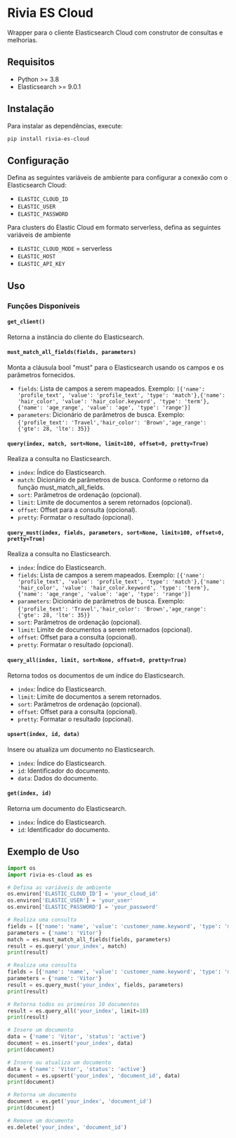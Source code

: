 # Rivia ES Cloud

Wrapper para o cliente Elasticsearch Cloud com construtor de consultas e melhorias.

## Requisitos

- Python >= 3.8
- Elasticsearch >= 9.0.1

## Instalação

Para instalar as dependências, execute:

```sh
pip install rivia-es-cloud
```

## Configuração

Defina as seguintes variáveis de ambiente para configurar a conexão com o Elasticsearch Cloud:

- `ELASTIC_CLOUD_ID`
- `ELASTIC_USER`
- `ELASTIC_PASSWORD`

Para clusters do Elastic Cloud em formato serverless, defina as seguintes variáveis de ambiente


- `ELASTIC_CLOUD_MODE` = serverless
- `ELASTIC_HOST`
- `ELASTIC_API_KEY`

## Uso

### Funções Disponíveis

#### `get_client()`

Retorna a instância do cliente do Elasticsearch.

#### `must_match_all_fields(fields, parameters)`

Monta a cláusula bool "must" para o Elasticsearch usando os campos e os parâmetros fornecidos.

- `fields`: Lista de campos a serem mapeados. Exemplo: `[{'name': 'profile_text', 'value': 'profile_text', 'type': 'match'},{'name': 'hair_color', 'value': 'hair_color.keyword', 'type': 'term'},{'name': 'age_range', 'value': 'age', 'type': 'range'}]`
- `parameters`: Dicionário de parâmetros de busca. Exemplo: `{'profile_text': 'Travel','hair_color': 'Brown','age_range': {'gte': 28, 'lte': 35}}`

#### `query(index, match, sort=None, limit=100, offset=0, pretty=True)`

Realiza a consulta no Elasticsearch.

- `index`: Índice do Elasticsearch.
- `match`: Dicionário de parâmetros de busca. Conforme o retorno da função must_match_all_fields.
- `sort`: Parâmetros de ordenação (opcional).
- `limit`: Limite de documentos a serem retornados (opcional).
- `offset`: Offset para a consulta (opcional).
- `pretty`: Formatar o resultado (opcional).

#### `query_must(index, fields, parameters, sort=None, limit=100, offset=0, pretty=True)`

Realiza a consulta no Elasticsearch.

- `index`: Índice do Elasticsearch.
- `fields`: Lista de campos a serem mapeados. Exemplo: `[{'name': 'profile_text', 'value': 'profile_text', 'type': 'match'},{'name': 'hair_color', 'value': 'hair_color.keyword', 'type': 'term'},{'name': 'age_range', 'value': 'age', 'type': 'range'}]`
- `parameters`: Dicionário de parâmetros de busca. Exemplo: `{'profile_text': 'Travel','hair_color': 'Brown','age_range': {'gte': 28, 'lte': 35}}`
- `sort`: Parâmetros de ordenação (opcional).
- `limit`: Limite de documentos a serem retornados (opcional).
- `offset`: Offset para a consulta (opcional).
- `pretty`: Formatar o resultado (opcional).

#### `query_all(index, limit, sort=None, offset=0, pretty=True)`

Retorna todos os documentos de um índice do Elasticsearch.

- `index`: Índice do Elasticsearch.
- `limit`: Limite de documentos a serem retornados.
- `sort`: Parâmetros de ordenação (opcional).
- `offset`: Offset para a consulta (opcional).
- `pretty`: Formatar o resultado (opcional).

#### `upsert(index, id, data)`

Insere ou atualiza um documento no Elasticsearch.

- `index`: Índice do Elasticsearch.
- `id`: Identificador do documento.
- `data`: Dados do documento.

#### `get(index, id)`

Retorna um documento do Elasticsearch.

- `index`: Índice do Elasticsearch.
- `id`: Identificador do documento.

## Exemplo de Uso

```python
import os
import rivia-es-cloud as es

# Defina as variáveis de ambiente
os.environ['ELASTIC_CLOUD_ID'] = 'your_cloud_id'
os.environ['ELASTIC_USER'] = 'your_user'
os.environ['ELASTIC_PASSWORD'] = 'your_password'

# Realiza uma consulta
fields = [{'name': 'name', 'value': 'customer_name.keyword', 'type': 'match'}]
parameters = {'name': 'Vitor'}
match = es.must_match_all_fields(fields, parameters)
result = es.query('your_index', match)
print(result)

# Realiza uma consulta
fields = [{'name': 'name', 'value': 'customer_name.keyword', 'type': 'match'}]
parameters = {'name': 'Vitor'}
result = es.query_must('your_index', fields, parameters)
print(result)

# Retorna todos os primeiros 10 documentos
result = es.query_all('your_index', limit=10)
print(result)

# Insere um documento
data = {'name': 'Vitor', 'status': 'active'}
document = es.insert('your_index', data)
print(document)

# Insere ou atualiza um documento
data = {'name': 'Vitor', 'status': 'active'}
document = es.upsert('your_index', 'document_id', data)
print(document)

# Retorna um documento
document = es.get('your_index', 'document_id')
print(document)

# Remove um documento
es.delete('your_index', 'document_id')
```
